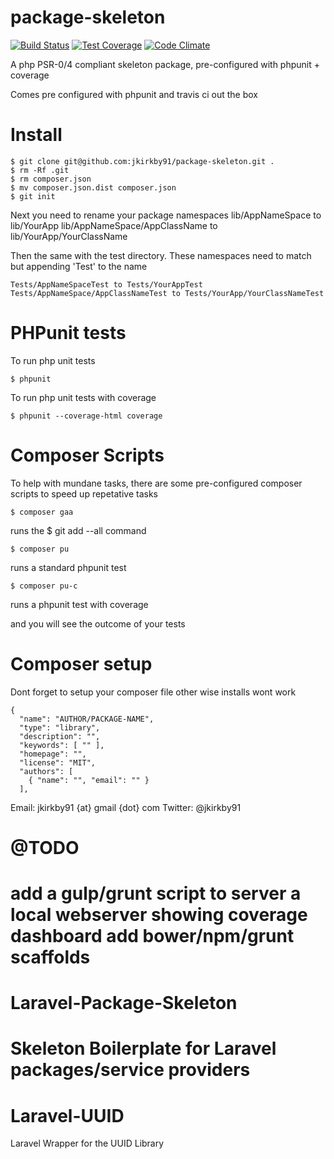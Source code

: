 # package-skeleton

[![Build Status](https://travis-ci.org/jkirkby91/package-skeleton.svg?branch=master)](https://travis-ci.org/jkirkby91/package-skeleton) [![Test Coverage](https://codeclimate.com/github/jkirkby91/package-skeleton/badges/coverage.svg)](https://codeclimate.com/github/jkirkby91/package-skeleton/coverage) [![Code Climate](https://codeclimate.com/github/jkirkby91/package-skeleton/badges/gpa.svg)](https://codeclimate.com/github/jkirkby91/package-skeleton)

A php PSR-0/4 compliant skeleton package, pre-configured with phpunit + coverage

Comes pre configured with phpunit and travis ci out the box

# Install

    $ git clone git@github.com:jkirkby91/package-skeleton.git .
    $ rm -Rf .git
    $ rm composer.json
    $ mv composer.json.dist composer.json
    $ git init

Next you need to rename your package namespaces
    lib/AppNameSpace to lib/YourApp
    lib/AppNameSpace/AppClassName to lib/YourApp/YourClassName

Then the same with the test directory. These namespaces need to match but appending 'Test' to the name

    Tests/AppNameSpaceTest to Tests/YourAppTest
    Tests/AppNameSpace/AppClassNameTest to Tests/YourApp/YourClassNameTest

# PHPunit tests

To run php unit tests

    $ phpunit

To run php unit tests with coverage

    $ phpunit --coverage-html coverage

# Composer Scripts

To help with mundane tasks, there are some pre-configured composer scripts to speed up repetative tasks

    $ composer gaa
runs the $ git add --all command

    $ composer pu
runs a standard phpunit test

    $ composer pu-c
runs a phpunit test with coverage


and you will see the outcome of your tests

# Composer setup

Dont forget to setup your composer file other wise installs wont work

    {
      "name": "AUTHOR/PACKAGE-NAME",
      "type": "library",
      "description": "",
      "keywords": [ "" ],
      "homepage": "",
      "license": "MIT",
      "authors": [
        { "name": "", "email": "" }
      ],

Email: jkirkby91 {at} gmail {dot} com
Twitter: @jkirkby91

# @TODO

add a gulp/grunt script to server a local webserver showing coverage dashboard
add bower/npm/grunt scaffolds
=======
# Laravel-Package-Skeleton
Skeleton Boilerplate for Laravel packages/service providers
=======
# Laravel-UUID
Laravel Wrapper for the UUID Library

